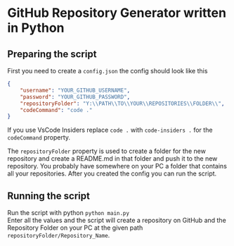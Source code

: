 # GitHub Repository Generator written in Python

## Preparing the script
First you need to create a `config.json` the config should look like this
```JSON
{
    "username": "YOUR_GITHUB_USERNAME",
    "password": "YOUR_GITHUB_PASSWORD",
    "repositoryFolder": "Y:\\PATH\\TO\\YOUR\\REPOSITORIES\\FOLDER\\",
    "codeCommand": "code ."
}
```

If you use VsCode Insiders replace `code .` with `code-insiders .` for the `codeCommand` property.

The `repositoryFolder` property is used to create a folder for the new repository and create a README.md in that folder and push it to the new repository. You probably have somewhere on your PC a folder that contains all your repositories.
After you created the config you can run the script.

## Running the script
Run the script with python `python main.py`  
Enter all the values and the script will create a repository on GitHub and the Repository Folder on your PC at the given path
`repositoryFolder/Repository_Name`.
